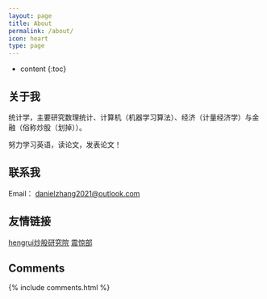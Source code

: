```yaml
---
layout: page
title: About
permalink: /about/
icon: heart
type: page
---
```


* content
{:toc}

## 关于我

统计学，主要研究数理统计、计算机（机器学习算法）、经济（计量经济学）与金融（俗称炒股（划掉））。

努力学习英语，读论文，发表论文！

## 联系我

Email： danielzhang2021@outlook.com

## 友情链接
 [hengrui炒股研究院](https://stock.hengrui.tech)
 [震惊部](https://blog.666baby.com)

## Comments

{% include comments.html %}
